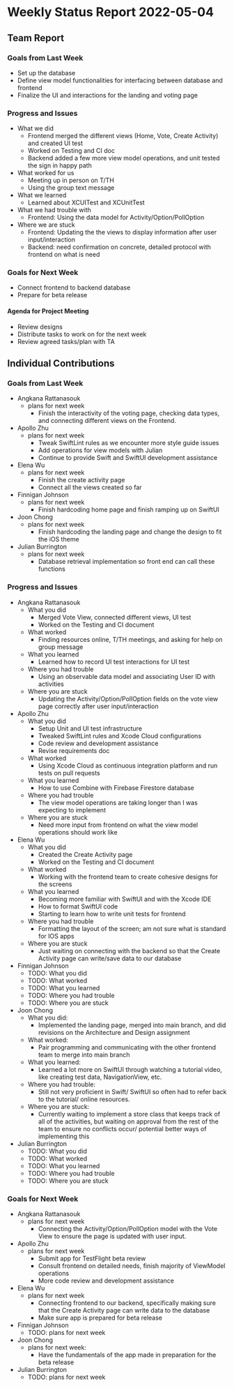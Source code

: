 # Weekly Status Report 2022-05-04

## Team Report

### Goals from Last Week

- Set up the database
- Define view model functionalities for interfacing between database and frontend
- Finalize the UI and interactions for the landing and voting page

### Progress and Issues

- What we did
    - Frontend merged the different views (Home, Vote, Create Activity) and created UI test
    - Worked on Testing and CI doc
    - Backend added a few more view model operations, and unit tested the sign in happy path
- What worked for us
    - Meeting up in person on T/TH
    - Using the group text message
- What we learned
    - Learned about XCUITest and XCUnitTest
- What we had trouble with
    - Frontend: Using the data model for Activity/Option/PollOption
- Where we are stuck
    - Frontend: Updating the the views to display information after user input/interaction
    - Backend: need confirmation on concrete, detailed protocol with frontend on what is need

### Goals for Next Week

- Connect frontend to backend database
- Prepare for beta release

#### Agenda for Project Meeting

- Review designs
- Distribute tasks to work on for the next week
- Review agreed tasks/plan with TA

## Individual Contributions

### Goals from Last Week

- Angkana Rattanasouk
    - plans for next week
        - Finish the interactivity of the voting page, checking data types, and connecting different views on the Frontend.
- Apollo Zhu
    - plans for next week
        - Tweak SwiftLint rules as we encounter more style guide issues
        - Add operations for view models with Julian
        - Continue to provide Swift and SwiftUI development assistance
- Elena Wu
    - plans for next week
        - Finish the create activity page 
        - Connect all the views created so far
- Finnigan Johnson
    - plans for next week
        - Finish hardcoding home page and finish ramping up on SwiftUI
- Joon Chong
    - plans for next week
        - Finish hardcoding the landing page and change the design to fit the iOS theme
- Julian Burrington
    - plans for next week
        - Database retrieval implementation so front end can call these functions

### Progress and Issues

- Angkana Rattanasouk
    - What you did
        - Merged Vote View, connected different views, UI test 
        - Worked on the Testing and CI document
    - What worked
        - Finding resources online, T/TH meetings, and asking for help on group message
    - What you learned
        - Learned how to record UI test interactions for UI test
    - Where you had trouble
        - Using an observable data model and associating User ID with activities
    - Where you are stuck
        - Updating the Activity/Option/PollOption fields on the vote view page correctly after user input/interaction
- Apollo Zhu
    - What you did
        - Setup Unit and UI test infrastructure
        - Tweaked SwiftLint rules and Xcode Cloud configurations
        - Code review and development assistance
        - Revise requirements doc
    - What worked
        - Using Xcode Cloud as continuous integration platform and run tests on pull requests
    - What you learned
        - How to use Combine with Firebase Firestore database
    - Where you had trouble
        - The view model operations are taking longer than I was expecting to implement
    - Where you are stuck
        - Need more input from frontend on what the view model operations should work like
- Elena Wu
    - What you did
        - Created the Create Activity page
        - Worked on the Testing and CI document
    - What worked
        - Working with the frontend team to create cohesive designs for the screens
    - What you learned
        - Becoming more familiar with SwiftUI and with the Xcode IDE
        - How to format SwiftUI code
        - Starting to learn how to write unit tests for frontend
    - Where you had trouble
        - Formatting the layout of the screen; am not sure what is standard for IOS apps
    - Where you are stuck
        - Just waiting on connecting with the backend so that the Create Activity page can write/save data to our database
- Finnigan Johnson
    - TODO: What you did
    - TODO: What worked
    - TODO: What you learned
    - TODO: Where you had trouble
    - TODO: Where you are stuck
- Joon Chong
    - What you did:
        - Implemented the landing page, merged into main branch, and did revisions on the
          Architecture and Design assignment
    - What worked:
        - Pair programming and communicating with the other frontend team to merge into main branch
    - What you learned:
        - Learned a lot more on SwiftUI through watching a tutorial video, like creating test data, NavigationView, etc.
    - Where you had trouble:
        - Still not very proficient in Swift/ SwiftUI so often had to refer back to the tutorial/ online resources.
    - Where you are stuck:
        - Currently waiting to implement a store class that keeps track of all of the activities, but waiting on approval
          from the rest of the team to ensure no conflicts occur/ potential better ways of implementing this
- Julian Burrington
    - TODO: What you did
    - TODO: What worked
    - TODO: What you learned
    - TODO: Where you had trouble
    - TODO: Where you are stuck

### Goals for Next Week

- Angkana Rattanasouk
    - plans for next week
        - Connecting the Activity/Option/PollOption model with the Vote View to ensure the page is updated with user input.
- Apollo Zhu
    - plans for next week
        - Submit app for TestFlight beta review
        - Consult frontend on detailed needs, finish majority of ViewModel operations
        - More code review and development assistance
- Elena Wu
    - plans for next week
        - Connecting frontend to our backend, specifically making sure that the Create Activity page can write data to the database
        - Make sure app is prepared for beta release
- Finnigan Johnson
    - TODO: plans for next week
- Joon Chong
    - plans for next week:
        - Have the fundamentals of the app made in preparation for the beta release
- Julian Burrington
    - TODO: plans for next week
